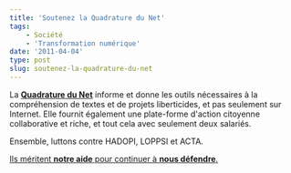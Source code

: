 ```yaml
---
title: 'Soutenez la Quadrature du Net'
tags:
    - Société
    - 'Transformation numérique'
date: '2011-04-04'
type: post
slug: soutenez-la-quadrature-du-net
---
```


La **[Quadrature du Net](https://support.laquadrature.net/)** informe et donne les outils nécessaires à la compréhension de textes et de projets liberticides, et pas seulement sur Internet. Elle fournit également une plate-forme d'action citoyenne collaborative et riche, et tout cela avec seulement deux salariés.

Ensemble, luttons contre HADOPI, LOPPSI et ACTA.

[Ils méritent **notre aide** pour continuer à **nous défendre**.](https://support.laquadrature.net/)
